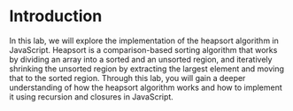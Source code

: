 # Introduction

In this lab, we will explore the implementation of the heapsort algorithm in JavaScript. Heapsort is a comparison-based sorting algorithm that works by dividing an array into a sorted and an unsorted region, and iteratively shrinking the unsorted region by extracting the largest element and moving that to the sorted region. Through this lab, you will gain a deeper understanding of how the heapsort algorithm works and how to implement it using recursion and closures in JavaScript.
